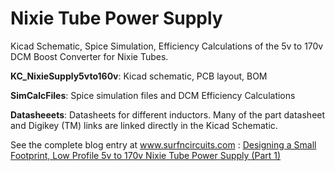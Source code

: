# Nixie Tube Power Supply

Kicad Schematic, Spice Simulation, Efficiency Calculations of the 5v to 170v DCM Boost Converter for Nixie Tubes.   

__KC_NixieSupply5vto160v__:  Kicad schematic, PCB layout, BOM 

__SimCalcFiles__:  Spice simulation files and DCM Efficiency Calculations

__Datasheeets__: Datasheets for different inductors.  Many of the part datasheet and Digikey (TM) links are linked directly in the Kicad Schematic.   

See the complete blog entry at  www.surfncircuits.com :  [Designing a Small Footprint, Low Profile 5v to 170v Nixie Tube Power Supply (Part 1)](https://wp.me/p85ddV-A8 )

